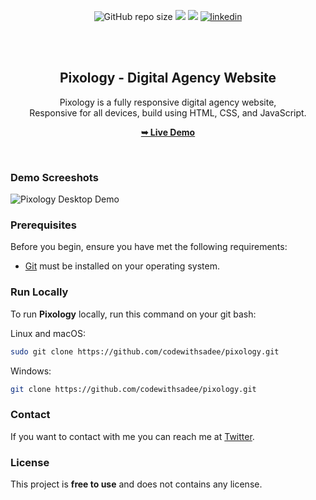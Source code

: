 <div align="center">
  
  ![GitHub repo size](https://img.shields.io/github/repo-size/UbongJacob/Prixima__HTML_CSS_JavaScript_jQuery_BootStrap)
  <a href = "https://twitter.com/UbonggJacob"><img src="https://img.icons8.com/fluent/48/000000/twitter.png"/></a>
  <a href = "https://www.instagram.com/ubonggjacob"><img src="https://img.icons8.com/fluent/48/000000/instagram-new.png"/></a>
 [![linkedin](https://img.shields.io/youtube/views/olASpEtIwRY?style=social)](https://youtu.be/olASpEtIwRY)

  <br />
  <br />

  <h2 align="center">Pixology - Digital Agency Website</h2>

  Pixology is a fully responsive digital agency website, <br />Responsive for all devices, build using HTML, CSS, and JavaScript.

  <a href="https://codewithsadee.github.io/pixology/"><strong>➥ Live Demo</strong></a>

</div>

<br />

### Demo Screeshots

![Pixology Desktop Demo](./readme-images/desktop.png "Desktop Demo")

### Prerequisites

Before you begin, ensure you have met the following requirements:

* [Git](https://git-scm.com/downloads "Download Git") must be installed on your operating system.

### Run Locally

To run **Pixology** locally, run this command on your git bash:

Linux and macOS:

```bash
sudo git clone https://github.com/codewithsadee/pixology.git
```

Windows:

```bash
git clone https://github.com/codewithsadee/pixology.git
```

### Contact

If you want to contact with me you can reach me at [Twitter](https://www.twitter.com/codewithsadee).

### License

This project is **free to use** and does not contains any license.
